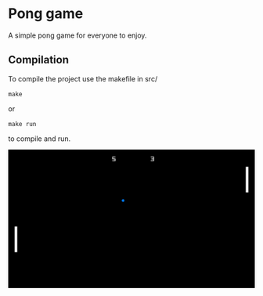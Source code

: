 # Pong game

A simple pong game for everyone to enjoy. 

## Compilation
To compile the project use the makefile in src/
```
make
```
or 
```
make run
``` 
to compile and run.

![example](example.png)
